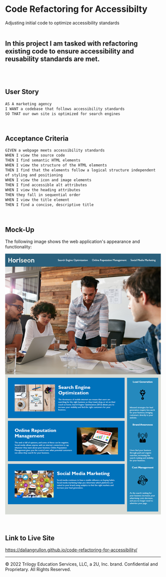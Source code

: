 # Code Refactoring for Accessibilty
Adjusting initial code to optimize accessibility standards
<br/>
<br/>
## In this project I am tasked with refactoring existing code to ensure accessibility and reusability standards are met.
<br/>
<br/>

## User Story

```
AS A marketing agency
I WANT a codebase that follows accessibility standards
SO THAT our own site is optimized for search engines
```
<br/>

## Acceptance Criteria

```
GIVEN a webpage meets accessibility standards
WHEN I view the source code
THEN I find semantic HTML elements
WHEN I view the structure of the HTML elements
THEN I find that the elements follow a logical structure independent of styling and positioning
WHEN I view the icon and image elements
THEN I find accessible alt attributes
WHEN I view the heading attributes
THEN they fall in sequential order
WHEN I view the title element
THEN I find a concise, descriptive title
```
<br/>

## Mock-Up

The following image shows the web application's appearance and functionality:

![](./assets/images/website-mockup.png)

<br/>

## Link to Live Site

https://daliangrullon.github.io/code-refactoring-for-accessibility/

---
© 2022 Trilogy Education Services, LLC, a 2U, Inc. brand. Confidential and Proprietary. All Rights Reserved.
